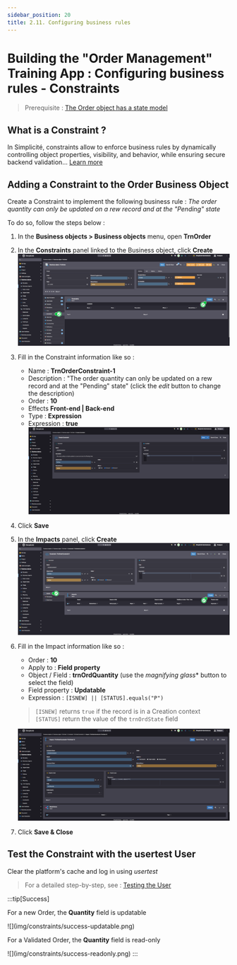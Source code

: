 ```yaml
---
sidebar_position: 20
title: 2.11. Configuring business rules
---
```


# Building the "Order Management" Training App : Configuring business rules - Constraints

> Prerequisite : [The Order object has a state model](/tutorial/expanding/states)

## What is a Constraint ?

In Simplicité, constraints allow to enforce business rules by dynamically controlling object properties, visibility, and behavior, while ensuring secure backend validation... [Learn more](/platform/businessobjects/constraints)

## Adding a Constraint to the Order Business Object

Create a Constraint to implement the following business rule : 
*The order quantity can only be updated on a rew record and at the "Pending" state*

To do so, follow the steps below : 
1. In the **Business objects > Business objects** menu, open **TrnOrder**
2. In the **Constraints** panel linked to the Business object, click **Create**  
    ![](img/constraints/constraint-panel.png)
3. Fill in the Constraint information like so :
    - Name : **TrnOrderConstraint-1**
    - Description : "The order quantity can only be updated on a rew record and at the "Pending" state" (click the *edit* button to change the description)
    - Order : **10**
    - Effects **Front-end | Back-end**
    - Type : **Expression**
    - Expression : **true**  
    ![](img/constraints/constraint-values.png)
4. Click **Save**
5. In the **Impacts** panel, click **Create**  
    ![](img/constraints/impacts-panel.png)
6. Fill in the Impact information like so : 
    - Order : **10**
    - Apply to : **Field property**
    - Object / Field : **trnOrdQuantity** (use the *magnifying glass** button to select the field)
    - Field property : **Updatable**
    - Expression : `[ISNEW] || [STATUS].equals("P")`
    > `[ISNEW]` returns `true` if the record is in a Creation context  
    > `[STATUS]` return the value of the `trnOrdState` field  

    ![](img/constraints/impact-values.png)

7. Click **Save & Close** 

## Test the Constraint with the usertest User

Clear the platform's cache and log in using *usertest*
> For a detailed step-by-step, see : [Testing the User](/tutorial/getting-started/user#activating-and-testing-the-user)

:::tip[Success]
  <p>For a new Order, the <b>Quantity</b> field is updatable</p>
    ![](img/constraints/success-updatable.png)
    <p>For a Validated Order, the <b>Quantity</b> field is read-only</p>
    ![](img/constraints/success-readonly.png)
:::
